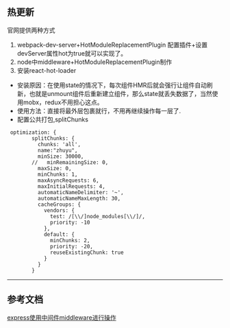 ## 热更新
官网提供两种方式
1. webpack-dev-server+HotModuleReplacementPlugin
配置插件+设置devServer属性hot为true就可以实现了。
2. node中middleware+HotModuleReplacementPlugin制作
3. 安装react-hot-loader
* 安装原因：在使用state的情况下，每次组件HMR后就会强行让组件自动刷新，也就是unmount组件后重新建立组件，那么state就丢失数据了，当然使用mobx，redux不用担心这点。
* 使用方法：直接将最外层包裹就行，不用再继续操作每一层了.
* 配置公共打包,splitChunks
```
 optimization: {
        splitChunks: {
          chunks: 'all',
          name:"zhuyu",
          minSize: 30000,
        //   minRemainingSize: 0,
          maxSize: 0,
          minChunks: 1,
          maxAsyncRequests: 6,
          maxInitialRequests: 4,
          automaticNameDelimiter: '~',
          automaticNameMaxLength: 30,
          cacheGroups: {
            vendors: {
              test: /[\\/]node_modules[\\/]/,
              priority: -10
            },
            default: {
              minChunks: 2,
              priority: -20,
              reuseExistingChunk: true
            }
          }
        }
```
***
## 参考文档
[express使用中间件middleware进行操作](https://segmentfault.com/a/1190000011151106)